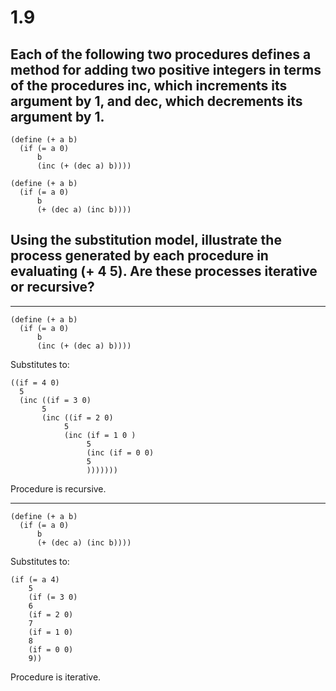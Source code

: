 # 1.9
## Each of the following two procedures defines a method for adding two positive integers in terms of the procedures inc, which increments its argument by 1, and dec, which decrements its argument by 1.

```
(define (+ a b)
  (if (= a 0) 
      b 
      (inc (+ (dec a) b))))

(define (+ a b)
  (if (= a 0) 
      b 
      (+ (dec a) (inc b))))
```

## Using the substitution model, illustrate the process generated by each procedure in evaluating (+ 4 5). Are these processes iterative or recursive?

---

```
(define (+ a b)
  (if (= a 0) 
      b 
      (inc (+ (dec a) b))))

````

Substitutes to:

```
((if = 4 0)
  5
  (inc ((if = 3 0)
       5
       (inc ((if = 2 0)
            5
            (inc (if = 1 0 )
                 5
                 (inc (if = 0 0)
                 5
                 )))))))
```
Procedure is recursive.

----
```
(define (+ a b)
  (if (= a 0) 
      b 
      (+ (dec a) (inc b))))
```

Substitutes to:

```
(if (= a 4)
    5
    (if (= 3 0)
    6
    (if = 2 0)
    7
    (if = 1 0)
    8
    (if = 0 0)
    9))
```
Procedure is iterative.


